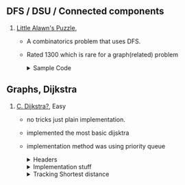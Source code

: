 ## DFS / DSU / Connected components

1.  [Little Alawn's Puzzle](https://codeforces.com/contest/1534/problem/C),

    - A combinatorics problem that uses DFS.
    - Rated 1300 which is rare for a graph(related) problem

        <details>

      <summary>Sample Code</summary><br>

      ```cpp
        #include<bits/stdc++.h>
        using namespace std;

        #define pii pair<ll,ll>
        #define vi vector<ll>
        #define vii vector<pii>
        #define mi map<ll,ll>
        #define all(a) (a).begin(),(a).end()

        #define pb push_back
        #define ff first
        #define ss second
        #define mod 1000000007

        #define N 400001

        int arr[N][2];
        vector<int> adj[N];
        bool visited[N]={0};

        void dfs(int br){

            visited[br] = true;
            for(auto&x:adj[br])
            {

        if(!visited[x])
        dfs(x);
        }

        }
        void sol()
        {
        int n;
        cin >> n;
        for(int i=1;i <= n; i++)
        {
        cin >> arr[i][0];
        visited[i] = false;
        adj[i] = vector<int>();
        }
        for(int i=1;i <= n; i++)
        {
        cin >> arr[i][1];
        }

            for(int i=1;i<=n;i++){

        adj[arr[i][0]].push_back(arr[i][1]);
        adj[arr[i][1]].push_back(arr[i][0]);
        }
        ll ans = 1;
        for(int i=1;i<=n;i++)
        {
        if(!visited[i]){
        ans= ans \* 2 % mod;
        dfs(i);
        }
        }
        cout << ans << '\n';
        }
        int main()
        {
        int tc;
        cin>>tc;
        while(tc--)
        sol();
        return 0;
        }
      ```

     </details>

## Graphs, Dijkstra

1.  [C. Dijkstra?](https://codeforces.com/problemset/problem/20/C), Easy

    - no tricks just plain implementation.
    - implemented the most basic dijsktra
    - implementation method was using priority queue
        <details>
        	<summary> Headers </summary> <br>

      ```cpp
        #define vll vector<long long int>
        using ll = long long int;

        vector<vector<pll>> adj = vector<vector<pll>>(n + 1);
        for (int i = 0; i < m; i++) {
          ll a, b, w;
          cin >> a >> b >> w;
          adj[a].push_back({b, w});
          adj[b].push_back({a, w});
        }

        int s = 1; /* source */
        vll dist(n + 1, INF);
        vll path(n + 1, INF);
        dist[s] = 0;

      ```

        </details>

        <details>
        	 <summary> Implementation stuff </summary> <br>

      ```cpp
        priority_queue<pll, vector<pll>, greater<pll>> pq;

        pq.push({0, s});
        /* Format is (distance, vertex) */

        while (!pq.empty()) {
        auto front = pq.top();
        pq.pop();
        ll d = front.first;
        ll u = front.second;

        if (d > dist[u])
           continue; // trying to understand this

      	for (const auto &v : adj[u]) {
        	/*
      	 	 * take v.first as 'to'
      	 	 * u as 'from'
         	*/
        		if (dist[u] + v.second < dist[v.first]) {
      			dist[v.first] = dist[u] + v.second;
      			pq.push({dist[v.first], v.first});
      			path[v.first] = u;
        		}
      	}
      	}
      ```

      </details>
      <details>
      	<summary> Tracking Shortest distance </summary>

      ```cpp
        vll ans;
        for (int i = n; i != 1; i = path[i])
         ans.push_back(i);
      	  ans.push_back(1);

         reverse(all(ans));

      ```
      </details>

